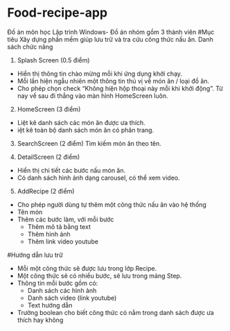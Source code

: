 # Food-recipe-app
Đồ án môn học Lập trình Windows- Đồ án nhóm gồm 3 thành viên
#Mục tiêu 
Xây dựng phần mềm giúp lưu trữ và tra cứu công thức nấu ăn.
Danh sách chức năng

1. Splash Screen (0.5 điểm)
- Hiển thị thông tin chào mừng mỗi khi ứng dụng khởi chạy.
- Mỗi lần hiện ngẫu nhiên một thông tin thú vị về món ăn / loại đồ ăn.
- Cho phép chọn check “Không hiện hộp thoại này mỗi khi khởi động”. Từ nay về sau đi thẳng vào màn hình HomeScreen luôn.

2. HomeScreen (3 điểm)
- Liệt kê danh sách các món ăn được ưa thích.
- iệt kê toàn bộ danh sách món ăn có phân trang.

3. SearchScreen (2 điểm)
Tìm kiếm món ăn theo tên.

4. DetailScreen (2 điểm)
- Hiển thị chi tiết các bước nấu món ăn.
- Có danh sách hình ảnh dạng carousel, có thể xem video.

5. AddRecipe (2 điểm)
- Cho phép người dùng tự thêm một công thức nấu ăn vào hệ thống
- Tên món
- Thêm các bước làm, với mỗi bước
    + Thêm mô tả bằng text
    + Thêm hình ảnh
    + Thêm link video youtube

#Hướng dẫn lưu trữ 
- Mỗi một công thức sẽ được lưu trong lớp Recipe.
- Một công thức sẽ có nhiều bước, sẽ lưu trong mảng Step.
- Thông tin mỗi bước gồm có:
	+ Danh sách các hình ảnh
	+ Danh sách video (link youtube)
	+ Text hướng dẫn
- Trường boolean cho biết công thức có nằm trong danh sách được ưa thích hay không
